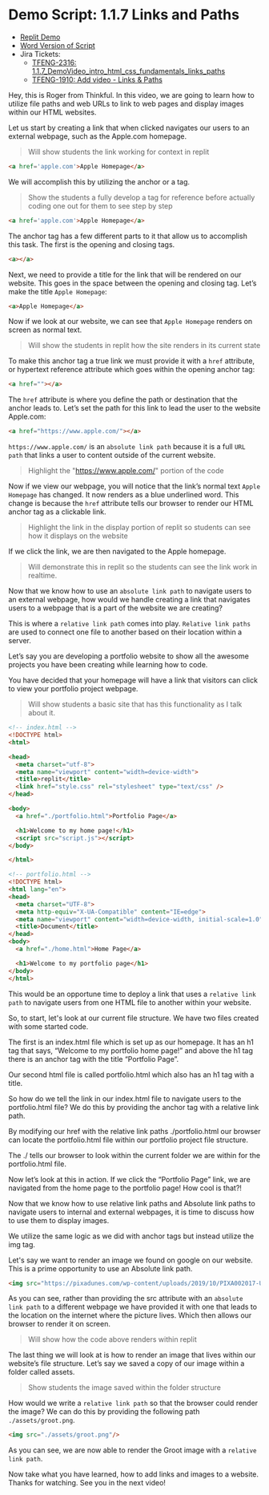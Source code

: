 # Demo Script: 1.1.7 Links and Paths
* [Replit Demo](https://replit.com/@mrrocampbell/1-1-7-links-and-paths#index.html)
* [Word Version of Script](https://chegg-my.sharepoint.com/:w:/p/rocampbell/Ef_MHRAcm79Op_f2lCuv1kgBET7hCkh6xHrAfoUXEbMGWg?e=uZAbVI)
* Jira Tickets:
  * [TFENG-2316: 1.1.7_DemoVideo_intro_html_css_fundamentals_links_paths](https://chegg.atlassian.net/browse/TFENG-2316)
  * [TFENG-1910: Add video - Links & Paths](https://chegg.atlassian.net/browse/TFENG-1910)

Hey, this is Roger from Thinkful. In this video, we are going to learn how to utilize file paths and web URLs to link to web pages and display images within our HTML websites.

Let us start by creating a link that when clicked navigates our users to an external webpage, such as the Apple.com homepage.
> Will show students the link working for context in replit
```HTML
<a href='apple.com'>Apple Homepage</a>
```

We will accomplish this by utilizing the anchor or a tag.
> Show the students a fully develop a tag for reference before actually coding one out for them to see step by step
```html
<a href='apple.com'>Apple Homepage</a>
```

The anchor tag has a few different parts to it that allow us to accomplish this task. The first is the opening and closing tags.
```html
<a></a>
```

Next, we need to provide a title for the link that will be rendered on our website. This goes in the space between the opening and closing tag. Let’s make the title `Apple Homepage`:
```html
<a>Apple Homepage</a>
```

Now if we look at our website, we can see that `Apple Homepage` renders on screen as normal text.
> Will show the students in replit how the site renders in its current state

To make this anchor tag a true link we must provide it with a `href` attribute, or hypertext reference attribute which goes within the opening anchor tag:
```html
<a href=""></a>
```

The `href` attribute is where you define the path or destination that the anchor leads to. Let’s set the path for this link to lead the user to the website Apple.com:
```html
<a href="https://www.apple.com/"></a>
```

`https://www.apple.com/` is an `absolute link path` because it is a full `URL path` that links a user to content outside of the current website.
> Highlight the "https://www.apple.com/" portion of the code

Now if we view our webpage, you will notice that the link’s normal text `Apple Homepage` has changed. It now renders as a blue underlined word. This change is because the `href` attribute tells our browser to render our HTML anchor tag as a clickable link.
> Highlight the link in the display portion of replit so students can see how it displays on the website

If we click the link, we are then navigated to the Apple homepage.
> Will demonstrate this in replit so the students can see the link work in realtime.

Now that we know how to use an `absolute link path` to navigate users to an external webpage, how would we handle creating a link that navigates users to a webpage that is a part of the website we are creating?

This is where a `relative link path` comes into play. `Relative link paths` are used to connect one file to another based on their location within a server.

Let’s say you are developing a portfolio website to show all the awesome projects you have been creating while learning how to code.

You have decided that your homepage will have a link that visitors can click to view your portfolio project webpage.
> Will show students a basic site that has this functionality as I talk about it.
```html
<!-- index.html -->
<!DOCTYPE html>
<html>

<head>
  <meta charset="utf-8">
  <meta name="viewport" content="width=device-width">
  <title>replit</title>
  <link href="style.css" rel="stylesheet" type="text/css" />
</head>

<body>
  <a href="./portfolio.html">Portfolio Page</a>

  <h1>Welcome to my home page!</h1>
  <script src="script.js"></script>
</body>

</html>
```

```html
<!-- portfolio.html -->
<!DOCTYPE html>
<html lang="en">
<head>
  <meta charset="UTF-8">
  <meta http-equiv="X-UA-Compatible" content="IE=edge">
  <meta name="viewport" content="width=device-width, initial-scale=1.0">
  <title>Document</title>
</head>
<body>
  <a href="./home.html">Home Page</a>

  <h1>Welcome to my portfolio page</h1>
</body>
</html>
```
This would be an opportune time to deploy a link that uses a `relative link path` to navigate users from one HTML file to another within your website.

So, to start, let's look at our current file structure. We have two files created with some started code.

The first is an index.html file which is set up as our homepage. It has an h1 tag that says, “Welcome to my portfolio home page!” and above the h1 tag there is an anchor tag with the title “Portfolio Page”.

Our second html file is called portfolio.html which also has an h1 tag with a title.

So how do we tell the link in our index.html file to navigate users to the portfolio.html file? We do this by providing the anchor tag with a relative link path.

By modifying our href with the relative link paths ./portfolio.html our browser can locate the portfolio.html file within our portfolio project file structure.

The ./ tells our browser to look within the current folder we are within for the portfolio.html file.

Now let’s look at this in action. If we click the “Portfolio Page” link, we are navigated from the home page to the portfolio page! How cool is that?!

Now that we know how to use relative link paths and Absolute link paths to navigate users to internal and external webpages, it is time to discuss how to use them to display images.

We utilize the same logic as we did with anchor tags but instead utilize the img tag.

Let's say we want to render an image we found on google on our website. This is a prime opportunity to use an Absolute link path.
```html
<img src="https://pixadunes.com/wp-content/uploads/2019/10/PIXA002017-U.jpg"/>
```

As you can see, rather than providing the src attribute with an `absolute link path` to a different webpage we have provided it with one that leads to the location on the internet where the picture lives. Which then allows our browser to render it on screen.
> Will show how the code above renders within replit

The last thing we will look at is how to render an image that lives within our website’s file structure. Let’s say we saved a copy of our image within a folder called assets.
> Show students the image saved within the folder structure

How would we write a `relative link path` so that the browser could render the image? We can do this by providing the following path `./assets/groot.png`.
```html
<img src="./assets/groot.png"/>
```

As you can see, we are now able to render the Groot image with a `relative link path`.

Now take what you have learned, how to add links and images to a website. Thanks for watching. See you in the next video!